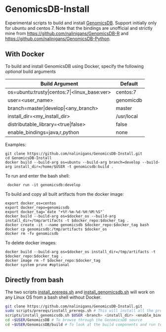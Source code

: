 # GenomicsDB-Install
Experimental scripts to build and install [GenomicsDB](https://github.com/GenomicsDB/GenomicsDB). Support initially only for ubuntu and centos 7. Note that the bindings are unofficial and strictly mine from https://github.com/nalinigans/GenomicsDB-R and https://github.com/nalinigans/GenomicsDB-Python.

## With Docker
To build and install GenomicsDB using Docker, specify the following *optional* build arguments

  | Build Argument | Default |
  | --- | --- |
  | os=ubuntu:trusty\|centos:7\|\<linux_base:ver\> | centos:7 |
  | user=<user_name> | genomicdb |
  | branch=master\|develop\|<any_branch> | master |
  | install_dir=<my_install_dir> | /usr/local |
  | distributable_library=<true\|false> | false |  
  | enable_bindings=java,r,python | none |
  
Examples:
```
git clone https://github.com/nalinigans/GenomicsDB-Install.git
cd GenomicsDB-Install
docker build --build-arg os=ubuntu --build-arg branch=develop --build-arg install_dir=/home/$USER -t genomicsdb:build . 
```

To run and enter the bash shell:
```
 docker run -it genomicsdb:develop
```

To build and copy all built artifacts from the docker image:
```
export docker_os=centos
export docker_repo=genomicsdb
export docker_tag=`date "+%Y-%m-%d-%H:%M:%S"`
docker build --build-arg os=$docker_os --build-arg install_dir=/tmp/artifacts -t $docker_repo:$docker_tag .
docker create -it --name genomicsdb $docker_repo:$docker_tag bash
docker cp genomicsdb:/tmp/artifacts $docker_os
docker rm -fv genomicsdb
```

To delete docker images:
```
docker build --build-arg os=$docker_os install_dir=/tmp/artifacts -t $docker_repo:$docker_tag .
docker image rm -f $docker_repo:$docker_tag
docker system prune #optional
```

## Directly from bash
The two scripts [install_prereqs.sh](scripts/prereqs/install_prereqs.sh) and [install_genomicsdb.sh](scripts/install_genomicsdb.sh) will work on any Linux OS from a bash shell without Docker.

```bash
git clone https://github.com/nalinigans/GenomicsDB-Install.git
sudo scripts/prereqs/install_prereqs.sh # This will install all the prerequisites necessary to build genomicsdb
scripts/install_genomicsdb.sh $USER <branch> <install_dir> <enable_bindings> # Arguments are optional
cd ~$USER/GenomicsDB # To browse through the GenomicsDB source
cd ~$USER/GenomicsDB/build # To look at the build components and run tests
```
